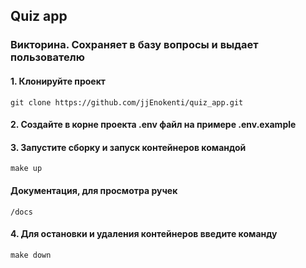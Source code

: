 ## Quiz app

### Викторина. Сохраняет в базу вопросы и выдает пользователю

#### 1. Клонируйте проект
    git clone https://github.com/jjEnokenti/quiz_app.git

#### 2. Создайте в корне проекта .env файл на примере .env.example

#### 3. Запустите сборку и запуск контейнеров командой
    make up

#### Документация, для просмотра ручек
    /docs

#### 4. Для остановки и удаления контейнеров введите команду
    make down